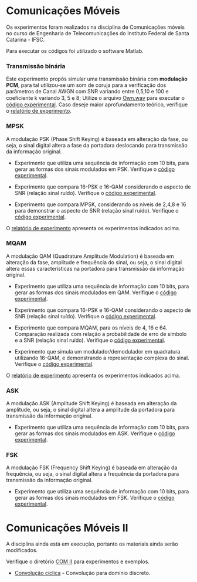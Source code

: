 # Comunicações Móveis

Os experimentos foram realizados na disciplina de Comunicações móveis no curso de Engenharia de Telecomunicações do Instituto Federal de Santa Catarina - IFSC.

Para executar os códigos foi utilizado o software Matlab.

### Transmissão binária

Este experimento propôs simular uma transmissão binária com **modulação PCM**, para tal utilizou-se um som de coruja para a verificação dos parâmetros de Canal AWGN com SNR variando entre 0,5,10 e 100 e coeﬁciente k variando 3, 5 e 8; Utilize o arquivo [Own.wav](https://github.com/leticiacoelho/Comunicacoes-Moveis/blob/master/owl.wav) para executar o [código experimental](https://github.com/leticiacoelho/Comunicacoes-Moveis/blob/master/transmissao_binaria.m). Caso deseje maior aprofundamento teórico, verifique o [relatório de experimento](https://github.com/leticiacoelho/Comunicacoes-Moveis/blob/master/transmissao_binaria.pdf).

### MPSK

A modulação PSK (Phase Shift Keying) é baseada em alteração da fase, ou seja, o sinal digital altera a fase da portadora deslocando para transmissão da informação original.

* Experimento que utiliza uma sequência de informação com 10 bits, para gerar as formas dos sinais modulados em PSK. Verifique o [código experimental](https://github.com/leticiacoelho/Comunicacoes-Moveis/blob/master/ASK_PSK_FSK.m).

* Experimento que compara 16-PSK e 16-QAM considerando o aspecto de SNR (relação sinal ruído). Verifique o [código experimental](https://github.com/leticiacoelho/Comunicacoes-Moveis/blob/master/16PSK_16QAM.m).

* Experimento que compara MPSK, considerando os níveis de 2,4,8 e 16 para demonstrar o aspecto de SNR (relação sinal ruído). Verifique o [código experimental](https://github.com/leticiacoelho/Comunicacoes-Moveis/blob/master/MPSK.m).

O [relatório de experimento](https://github.com/leticiacoelho/Comunicacoes-Moveis/blob/master/ASK_MPSK_FSK_MQAM.pdf) apresenta os experimentos indicados acima.

### MQAM

A modulação QAM (Quadrature Amplitude Modulation) é baseada em alteração da fase, amplitude e frequência do sinal, ou seja, o sinal digital altera essas características na portadora para transmissão da informação original.

* Experimento que utiliza uma sequência de informação com 10 bits, para gerar as formas dos sinais modulados em QAM. Verifique o [código experimental](https://github.com/leticiacoelho/Comunicacoes-Moveis/blob/master/ASK_PSK_QAM.m).

* Experimento que compara 16-PSK e 16-QAM considerando o aspecto de SNR (relação sinal ruído). Verifique o [código experimental](https://github.com/leticiacoelho/Comunicacoes-Moveis/blob/master/16PSK_16QAM.m).

* Experimento que compara MQAM, para os níveis de 4, 16 e 64. Comparação realizada com relação a probabilidade de erro de símbolo e a SNR (relação sinal ruído). Verifique o [código experimental](https://github.com/leticiacoelho/Comunicacoes-Moveis/blob/master/MQAM.m).

* Experimento que simula um modulador/demodulador em quadratura utilizando 16-QAM, e demonstrando a representação complexa do sinal. Verifique o [código experimental](https://github.com/leticiacoelho/Comunicacoes-Moveis/blob/master/16QAM.m).

O [relatório de experimento](https://github.com/leticiacoelho/Comunicacoes-Moveis/blob/master/ASK_MPSK_FSK_MQAM.pdf) apresenta os experimentos indicados acima.

### ASK
A modulação ASK (Amplitude Shift Keying) é baseada em alteração da amplitude, ou seja, o sinal digital altera a amplitude da portadora para transmissão da informação original.

* Experimento que utiliza uma sequência de informação com 10 bits, para gerar as formas dos sinais modulados em ASK. Verifique o [código experimental](https://github.com/leticiacoelho/Comunicacoes-Moveis/blob/master/ASK_PSK_QAM.m).

### FSK
A modulação FSK (Frequency Shift Keying) é baseada em alteração da frequência, ou seja, o sinal digital altera a frequência da portadora para transmissão da informação original.

* Experimento que utiliza uma sequência de informação com 10 bits, para gerar as formas dos sinais modulados em FSK. Verifique o [código experimental](https://github.com/leticiacoelho/Comunicacoes-Moveis/blob/master/ASK_PSK_FSK.m).

# Comunicações Móveis II
A disciplina ainda está em execução, portanto os materiais ainda serão modificados.

Verifique o diretório [COM II](https://github.com/leticiacoelho/Comunicacoes-Moveis/tree/master/COMII) para experimentos e exemplos.

* [Convolução cíclica](https://github.com/leticiacoelho/Comunicacoes-Moveis/blob/master/COMII/convolucao_ciclica.m) - Convolução para domínio discreto.

